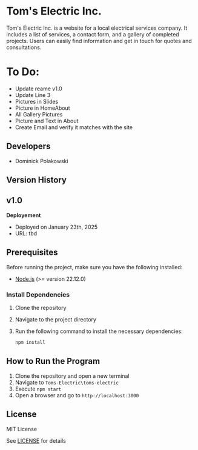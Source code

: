 # Tom's Electric Inc. 

Tom's Electric Inc. is a website for a local electrical services company. It includes a list of services, a contact form, and a gallery of completed projects. Users can easily find information and get in touch for quotes and consultations. 

# To Do: 
- Update reame v1.0 
- Update Line 3 
- Pictures in Slides 
- Picture in HomeAbout 
- All Gallery Pictures 
- Picture and Text in About 
- Create Email and verify it matches with the site 

## Developers 

- Dominick Polakowski 

## Version History 

## **v1.0** 

**Deployement** 

- Deployed on January 23th, 2025 
- URL: tbd 

## Prerequisites

Before running the project, make sure you have the following installed:

- [Node.js](https://nodejs.org/) (>= version 22.12.0)

### Install Dependencies

1. Clone the repository 
2. Navigate to the project directory 
3. Run the following command to install the necessary dependencies:

   ```bash
   npm install
   ```

## How to Run the Program 

1. Clone the repository and open a new terminal 
2. Navigate to `Toms-Electric\toms-electric` 
3. Execute `npm start`
6. Open a browser and go to `http://localhost:3000` 

## License

MIT License

See [LICENSE](LICENSE) for details 